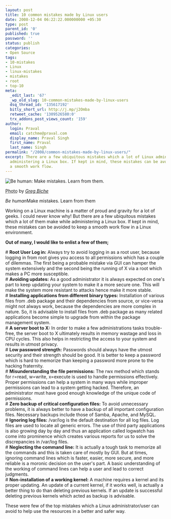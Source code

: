 ```yaml
---
layout: post
title: 10 common mistakes made by Linux users
date: 2008-12-04 06:22:22.000000000 +05:30
type: post
parent_id: '0'
published: true
password: ''
status: publish
categories:
- Open Source
tags:
- 10-mistakes
- Linux
- linux-mistakes
- mistakes
- root
- top-10
meta:
  _edit_last: '67'
  _wp_old_slug: 10-common-mistakes-made-by-linux-users
  dsq_thread_id: '135617192'
  bitly_short_url: http://j.mp/j2Omba
  retweet_cache: '1309526580:0'
  trx_addons_post_views_count: '159'
author:
  login: Praval
  email: catchme@praval.com
  display_name: Praval Singh
  first_name: Praval
  last_name: Singh
permalink: "/2008/common-mistakes-made-by-linux-users/"
excerpt: There are a few ubiquitous mistakes which a lot of Linux admins make while
  administering a Linux box. If kept in mind, these mistakes can be avoided to keep
  a smooth work flow.
---
```

<div class="figure"><img src="{{ site.baseurl }}/assets/2008/12/everyone-makes-mistakes.jpg" alt="Be human: Make mistakes. Learn from them." />
<p class="credit"><abbr class="type" title="Photograph">Photo</abbr> by <cite><a href="http://www.flickr.com/photos/gregbiche/324444264/">Greg Biche</a></cite></p>
<p class="caption"><em class="title">Be human</em>Make mistakes. Learn from them</p>
</div>
<p>Working on a Linux machine is a matter of proud and gravity for a lot of geeks. I could never know why! But there are a few ubiquitous mistakes which a lot of them make while administering a Linux box. If kept in mind, these mistakes can be avoided to keep a smooth work flow in a Linux environment.</p>
<p><strong>Out of many, I would like to enlist a few of them;</strong></p>
<p># <strong>Root User Log in:</strong> Always try to avoid logging in as a root user, because logging in from root gives you access to all permissions which has a couple of dilemmas. The first being a probable mistake via GUI can hamper the system extensively and the second being the running of X via a root which makes a PC more susceptible.<br />
# <strong>Avoiding updates:</strong> As a good administrator it is always expected on one's part to keep updating your system to make it a more secure one. This will make the system more resistant to attacks hence make it more stable.<br />
# <strong>Installing applications from different binary types:</strong> Installation of various files from .deb package and their dependencies from source, or vice-versa might not always work, because the dependencies are more complex in nature. So, it is advisable to install files from .deb package as many related applications become simple to upgrade from within the package management system.<br />
# <strong>A server boot to X:</strong> In order to make a few administrations tasks trouble-free, the server boot to X ultimately results in memory wastage and loss in CPU cycles. This also helps in restricting the access to your system and results in utmost privacy.<br />
# <strong>Low password strength:</strong> Passwords should always have the utmost security and their strength should be good. It is better to keep a password which is hard to memorize than keeping a password more prone to the hacking fraternity.<br />
# <strong>Misunderstanding the file permissions:</strong> The rwx method which stands for r=read, w=write, x=execute is used to handle permissions effectively. Proper permissions can help a system in many ways while improper permissions can lead to a system getting hacked. Therefore, an administrator must have good enough knowledge of the unique code of permissions.<br />
# <strong>Zero backup of critical configuration files:</strong> To avoid unnecessary problems, it is always better to have a backup of all important configuration files. Necessary backups include those of Samba, Apache, and MySQL.<br />
# <strong>Ignoring log files:</strong> /var/log is the default destination for all log files. Log files are used to locate all generic errors. The use of third party applications is also growing day by day and thus an application called logwatch has come into prominence which creates various reports for us to solve the discrepancies in /var/log files.<br />
# <strong>Neglecting the command line:</strong> It is actually a tough task to memorize all the commands and this is taken care of mostly by GUI. But at times, ignoring command lines which is faster, easier, more secure, and more reliable is a moronic decision on the user's part. A basic understanding of the working of command lines can help a user and lead to correct judgments.<br />
# <strong>Non-installation of a working kernel:</strong> A machine requires a kernel and its proper updating. An update of a current kernel, if it works well, is actually a better thing to do than deleting previous kernels. If an update is successful deleting previous kernels which acted as backup is advisable.</p>
<p>These were few of the top mistakes which a Linux administrator/user can avoid to help use the resources in a better and safer way.</p>
